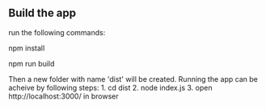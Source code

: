 ## Build the app
run the following commands:

npm install

npm run build

Then a new folder with name 'dist' will be created.
Running the app can be acheive by following steps:
    1. cd dist
    2. node index.js
    3. open http://localhost:3000/ in browser
